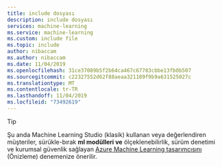 ```yaml
---
title: include dosyası
description: include dosyası
services: machine-learning
ms.service: machine-learning
ms.custom: include file
ms.topic: include
author: nibaccam
ms.author: nibaccam
ms.date: 11/04/2019
ms.openlocfilehash: 31ce37089b5f2b64ca467c67783cbbe13fb0b507
ms.sourcegitcommit: c22327552d62f88aeaa321189f9b9a631525027c
ms.translationtype: MT
ms.contentlocale: tr-TR
ms.lasthandoff: 11/04/2019
ms.locfileid: "73492619"
---
```

> [!TIP]
> Şu anda Machine Learning Studio (klasik) kullanan veya değerlendiren müşteriler, sürükle-bırak __ml modülleri ve__ ölçeklenebilirlik, sürüm denetimi ve kurumsal güvenlik sağlayan [Azure Machine Learning tasarımcısını](https://docs.microsoft.com/azure/machine-learning/service/ui-concept-visual-interface) (Önizleme) denemenize önerilir.
